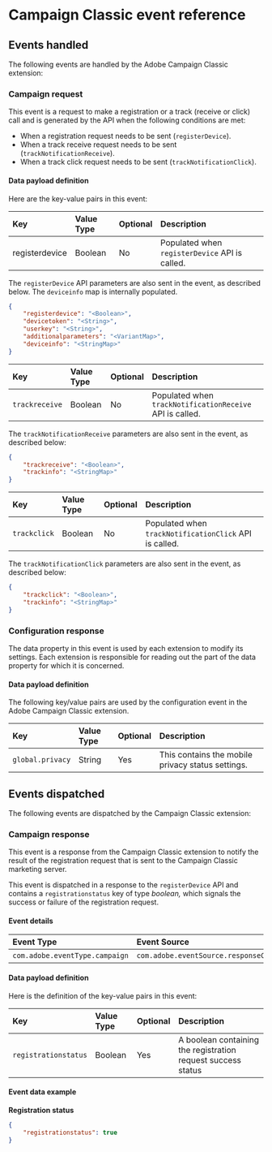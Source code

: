 # Campaign Classic event reference

## Events handled

The following events are handled by the Adobe Campaign Classic extension:

### Campaign request

This event is a request to make a registration or a track (receive or click) call and is generated by the API when the following conditions are met:

* When a registration request needs to be sent (`registerDevice`).
* When a track receive request needs to be sent (`trackNotificationReceive`).
* When a track click request needs to be sent (`trackNotificationClick`).

#### Data payload definition

Here are the key-value pairs in this event:

| **Key** | **Value Type** | **Optional** | **Description** |
| :--- | :--- | :--- | :--- |
| registerdevice | Boolean | No | Populated when `registerDevice` API is called. |

The `registerDevice` API parameters are also sent in the event, as described below. The `deviceinfo` map is internally populated.

```json
{
    "registerdevice": "<Boolean>",
    "devicetoken": "<String>",
    "userkey": "<String>",
    "additionalparameters": "<VariantMap>",
    "deviceinfo": "<StringMap>"
}
```

| Key | Value Type | Optional | Description |
| :--- | :--- | :--- | :--- |
| `trackreceive` | Boolean | No | Populated when `trackNotificationReceive` API is called. |

The `trackNotificationReceive` parameters are also sent in the event, as described below:

```json
{
    "trackreceive": "<Boolean>",
    "trackinfo": "<StringMap>"
}
```

| Key | Value Type | Optional | Description |
| :--- | :--- | :--- | :--- |
| `trackclick` | Boolean | No | Populated when `trackNotificationClick` API is called. |

The `trackNotificationClick` parameters are also sent in the event, as described below:

```json
{
    "trackclick": "<Boolean>",
    "trackinfo": "<StringMap>"
}
```

### Configuration response

The data property in this event is used by each extension to modify its settings. Each extension is responsible for reading out the part of the data property for which it is concerned.

#### Data payload definition 

The following key/value pairs are used by the configuration event in the Adobe Campaign Classic extension.

| **Key** | **Value Type** | **Optional** | **Description** |
| :--- | :--- | :--- | :--- |
| `global.privacy` | String | Yes | This contains the mobile privacy status settings. |

## Events dispatched

The following events are dispatched by the Campaign Classic extension:

### Campaign response

This event is a response from the Campaign Classic extension to notify the result of the registration request that is sent to the Campaign Classic marketing server.

This event is dispatched in a response to the `registerDevice` API and contains a `registrationstatus` key of type _boolean,_ which signals the success or failure of the registration request.

#### Event details

| **Event Type** | **Event Source** | **Paired** |
| :--- | :--- | :--- |
| `com.adobe.eventType.campaign` | `com.adobe.eventSource.responseContent` | Yes |

#### Data payload definition

Here is the definition of the key-value pairs in this event:

| **Key** | **Value Type** | **Optional** | **Description** |
| :--- | :--- | :--- | :--- |
| `registrationstatus` | Boolean | Yes | A boolean containing the registration request success status |

#### Event data example

**Registration status**

```json
{
    "registrationstatus": true
}
```

